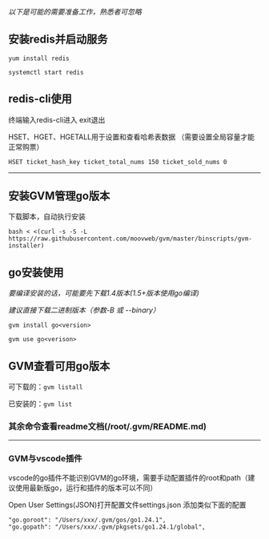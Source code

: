 *以下是可能的需要准备工作，熟悉者可忽略*

## 安装redis并启动服务

`yum install redis`

`systemctl start redis`

## redis-cli使用

终端输入redis-cli进入 exit退出

HSET、HGET、HGETALL用于设置和查看哈希表数据
（需要设置全局容量才能正常购票）

`HSET ticket_hash_key ticket_total_nums 150 ticket_sold_nums 0`

----

## 安装GVM管理go版本

下载脚本，自动执行安装

`bash < <(curl -s -S -L https://raw.githubusercontent.com/moovweb/gvm/master/binscripts/gvm-installer)`

## go安装使用
*要编译安装的话，可能要先下载1.4版本(1.5+版本使用go编译)*

*建议直接下载二进制版本（参数-B 或 --binary）*

`gvm install go<version>`

`gvm use go<verison>`

## GVM查看可用go版本

可下载的：`gvm listall`

已安装的：`gvm list`


### 其余命令查看readme文档(/root/.gvm/README.md)
----

### GVM与vscode插件
vscode的go插件不能识别GVM的go环境，需要手动配置插件的root和path（建议使用最新版go，运行和插件的版本可以不同）

Open User Settings(JSON)打开配置文件settings.json
添加类似下面的配置
```
"go.goroot": "/Users/xxx/.gvm/gos/go1.24.1",
"go.gopath": "/Users/xxx/.gvm/pkgsets/go1.24.1/global",
```
